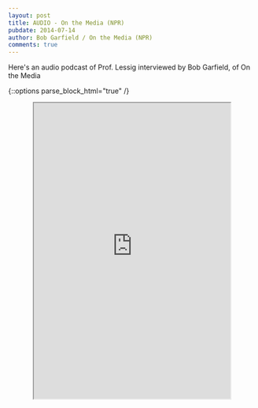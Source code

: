 ```yaml
---
layout: post
title: AUDIO - On the Media (NPR)
pubdate: 2014-07-14
author: Bob Garfield / On the Media (NPR)
comments: true
---
```


Here's an audio podcast of Prof. Lessig interviewed by Bob Garfield, of On the Media 

{::options parse_block_html="true" /}

<center><iframe width="400px" height="600px" src="https://www.wnyc.org/radio/#/ondemand/386841"></iframe></center>

